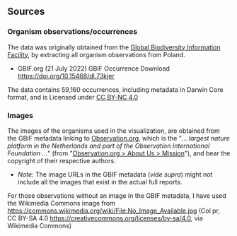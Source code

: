 ## Sources


### Organism observations/occurrences

The data was originally obtained from the [Global Biodiversity Information Facility](https://www.gbif.org/what-is-gbif), by extracting all organism observations from Poland.

- GBIF.org (21 July 2022) GBIF Occurrence Download https://doi.org/10.15468/dl.73kjer


The data contains 59,160 occurrences, including metadata in Darwin Core format, and is Licensed under [CC BY-NC 4.0](http://creativecommons.org/licenses/by-nc/4.0/legalcode)

### Images

The images of the organisms used in the visualization, are obtained from the GBIF metadata linking to [Observation.org](https://observation.org/), which is the "*... largest nature platform in the Netherlands and part of the Observation International Foundation ...*" (from "[Observation.org > About Us > Mission](https://observation.org/pages/mission/)"), and bear the copyright of their respective authors.

- *Note*: The image URLs in the GBIF metadata (*vide supra*) might not include all the images that exist in the actual full reports.

For those observations without an image in the GBIF metadata, I have used the Wikimedia Commons image from https://commons.wikimedia.org/wiki/File:No_Image_Available.jpg (Col pr, CC BY-SA 4.0 <https://creativecommons.org/licenses/by-sa/4.0>, via Wikimedia Commons)
